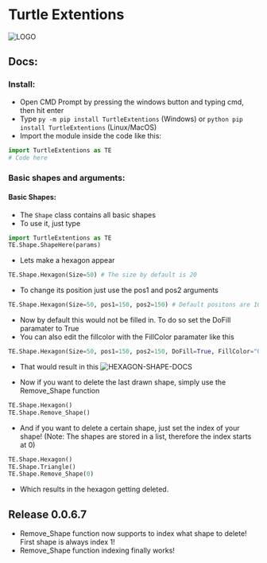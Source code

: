 
# **Turtle Extentions**
![LOGO](https://i.postimg.cc/y6JWpLvM/Untitled-design.png)

## Docs:
### Install:
- Open CMD Prompt by pressing the windows button and typing cmd, then hit enter
- Type ```py -m pip install TurtleExtentions``` (Windows) or 
```python pip install TurtleExtentions``` (Linux/MacOS)
- Import the module inside the code like this: 
```python
import TurtleExtentions as TE
# Code here
```
### Basic shapes and arguments:
#### Basic Shapes:
- The `Shape` class contains all basic shapes
- To use it, just type 
```python
import TurtleExtentions as TE
TE.Shape.ShapeHere(params)
```
- Lets make a hexagon appear
```python
TE.Shape.Hexagon(Size=50) # The size by default is 20
```
- To change its position just use the pos1 and pos2 arguments
```python
TE.Shape.Hexagon(Size=50, pos1=150, pos2=150) # Default positons are 100, 100
```
- Now by default this would not be filled in. To do so set the DoFill paramater to True 
- You can also edit the fillcolor with the FillColor paramater like this
```python
TE.Shape.Hexagon(Size=50, pos1=150, pos2=150, DoFill=True, FillColor="Green")
```
- That would result in this
![HEXAGON-SHAPE-DOCS](https://i.postimg.cc/VLpqHSqR/image.png)

- Now if you want to delete the last drawn shape, simply use the Remove_Shape function
```python
TE.Shape.Hexagon()
TE.Shape.Remove_Shape()
``` 
- And if you want to delete a certain shape, just set the index of your shape! (Note: The shapes are stored in a list, therefore the index starts at 0)
```python
TE.Shape.Hexagon()
TE.Shape.Triangle()
TE.Shape.Remove_Shape(0)
```
- Which results in the hexagon getting deleted.

## Release 0.0.6.7
- Remove_Shape function now supports to index what shape to delete! First shape is always index 1!
- Remove_Shape function indexing finally works!